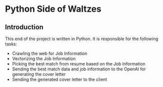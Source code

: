# Python Side of Waltzes

## Introduction

This end of the project is written in Python. It is responsible for the following tasks:

- Crawling the web for Job Information
- Vectorizing the Job Information
- Picking the best match from resume based on the Job Information
- Sending the best match data and job information to the OpenAI for generating the cover letter
- Sending the generated cover letter to the client
